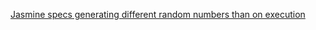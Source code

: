 [Jasmine specs generating different random numbers than on execution](https://stackoverflow.com/questions/15753107/jasmine-specs-generating-different-random-numbers-than-on-execution)
